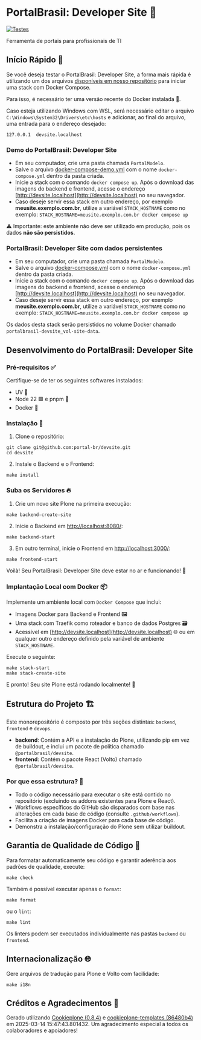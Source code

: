 # PortalBrasil: Developer Site 🚀

[![Testes](https://github.com/portal-br/devsite/actions/workflows/main.yml/badge.svg)](https://github.com/portal-br/devsite/actions/workflows/main.yml)

Ferramenta de portais para profissionais de TI

## Início Rápido 🏁

Se você deseja testar o PortalBrasil: Developer Site, a forma mais rápida é utilizando um dos arquivos [disponíveis em nosso repositório](https://github.com/portal-br/devsite/) para iniciar uma stack com Docker Compose.

Para isso, é necessário ter uma versão recente do Docker instalada 🐳.

Caso esteja utilizando Windows com WSL, será necessário editar o arquivo `C:\Windows\System32\Drivers\etc\hosts` e adicionar, ao final do arquivo, uma entrada para o endereço desejado:

```
127.0.0.1  devsite.localhost
```

### Demo do PortalBrasil: Developer Site

- Em seu computador, crie uma pasta chamada `PortalModelo`.
- Salve o arquivo [docker-compose-demo.yml](https://raw.githubusercontent.com/portal-br/devsite/refs/heads/main/docker-compose-demo.yml) com o nome `docker-compose.yml` dentro da pasta criada.
- Inicie a stack com o comando `docker compose up`. Após o download das imagens do backend e frontend, acesse o endereço [http://devsite.localhost](http://devsite.localhost) no seu navegador.
- Caso deseje servir essa stack em outro endereço, por exemplo **meusite.exemplo.com.br**, utilize a variável `STACK_HOSTNAME` como no exemplo:
  `STACK_HOSTNAME=meusite.exemplo.com.br docker compose up`

⚠️ Importante: este ambiente não deve ser utilizado em produção, pois os dados **não são persistidos**.

### PortalBrasil: Developer Site com dados persistentes

- Em seu computador, crie uma pasta chamada `PortalModelo`.
- Salve o arquivo [docker-compose.yml](https://raw.githubusercontent.com/portal-br/devsite/refs/heads/main/docker-compose.yml) com o nome `docker-compose.yml` dentro da pasta criada.
- Inicie a stack com o comando `docker compose up`. Após o download das imagens do backend e frontend, acesse o endereço [http://devsite.localhost](http://devsite.localhost) no seu navegador.
- Caso deseje servir essa stack em outro endereço, por exemplo **meusite.exemplo.com.br**, utilize a variável `STACK_HOSTNAME` como no exemplo:
  `STACK_HOSTNAME=meusite.exemplo.com.br docker compose up`

Os dados desta stack serão persistidos no volume Docker chamado `portalbrasil-devsite_vol-site-data`.

## Desenvolvimento do PortalBrasil: Developer Site

### Pré-requisitos ✅

Certifique-se de ter os seguintes softwares instalados:

- UV 🐍
- Node 22 🟩 e pnpm 🧶
- Docker 🐳

### Instalação 🔧

1. Clone o repositório:

```shell
git clone git@github.com:portal-br/devsite.git
cd devsite
```

2. Instale o Backend e o Frontend:

```shell
make install
```

### Suba os Servidores 🔥

1. Crie um novo site Plone na primeira execução:

```shell
make backend-create-site
```

2. Inicie o Backend em [http://localhost:8080/](http://localhost:8080/):

```shell
make backend-start
```

3. Em outro terminal, inicie o Frontend em [http://localhost:3000/](http://localhost:3000/):

```shell
make frontend-start
```

Voilà! Seu PortalBrasil: Developer Site deve estar no ar e funcionando! 🎉

### Implantação Local com Docker 📦

Implemente um ambiente local com `Docker Compose` que inclui:

- Imagens Docker para Backend e Frontend 🖼️
- Uma stack com Traefik como roteador e banco de dados Postgres 🗃️
- Acessível em [http://devsite.localhost](http://devsite.localhost) 🌐 ou em qualquer outro endereço definido pela variável de ambiente `STACK_HOSTNAME`.

Execute o seguinte:

```shell
make stack-start
make stack-create-site
```

E pronto! Seu site Plone está rodando localmente! 🚀

## Estrutura do Projeto 🏗️

Este monorepositório é composto por três seções distintas: `backend`, `frontend` e `devops`.

- **backend**: Contém a API e a instalação do Plone, utilizando pip em vez de buildout, e inclui um pacote de política chamado `@portalbrasil/devsite`.
- **frontend**: Contém o pacote React (Volto) chamado `@portalbrasil/devsite`.

### Por que essa estrutura? 🤔

- Todo o código necessário para executar o site está contido no repositório (excluindo os addons existentes para Plone e React).
- Workflows específicos do GitHub são disparados com base nas alterações em cada base de código (consulte `.github/workflows`).
- Facilita a criação de imagens Docker para cada base de código.
- Demonstra a instalação/configuração do Plone sem utilizar buildout.

## Garantia de Qualidade de Código 🧐

Para formatar automaticamente seu código e garantir aderência aos padrões de qualidade, execute:

```shell
make check
```

Também é possível executar apenas o `format`:

```shell
make format
```

ou o `lint`:

```shell
make lint
```

Os linters podem ser executados individualmente nas pastas `backend` ou `frontend`.

## Internacionalização 🌐

Gere arquivos de tradução para Plone e Volto com facilidade:

```shell
make i18n
```

## Créditos e Agradecimentos 🙏

Gerado utilizando [Cookieplone (0.8.4)](https://github.com/plone/cookieplone) e [cookieplone-templates (86480b4)](https://github.com/plone/cookieplone-templates/commit/86480b44baa3953c98534071089ac3c6b656f3f5) em 2025-03-14 15:47:43.801432. Um agradecimento especial a todos os colaboradores e apoiadores!
